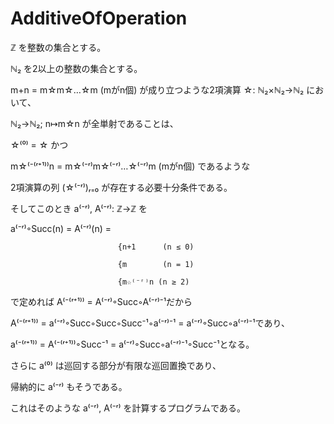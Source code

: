 # AdditiveOfOperation
ℤ を整数の集合とする。

ℕ₂ を2以上の整数の集合とする。

m+n = m☆m☆…☆m (mがn個) が成り立つような2項演算 ☆: ℕ₂×ℕ₂→ℕ₂ において、

ℕ₂→ℕ₂; n↦m☆n が全単射であることは、

☆⁽⁰⁾ = ☆ かつ

m☆⁽⁻⁽ʳ⁺¹⁾⁾n = m☆⁽⁻ʳ⁾m☆⁽⁻ʳ⁾…☆⁽⁻ʳ⁾m (mがn個) であるような

2項演算の列 (☆⁽⁻ʳ⁾)ᵣ₌₀ が存在する必要十分条件である。

そしてこのとき a⁽⁻ʳ⁾, A⁽⁻ʳ⁾: ℤ→ℤ を

a⁽⁻ʳ⁾◦Succ(n) = A⁽⁻ʳ⁾(n) =

                            {n+1      (n ≤ 0)

                            {m        (n = 1)

                            {m☆⁽⁻ʳ⁾n (n ≥ 2)                                         
                                                               
で定めれば A⁽⁻⁽ʳ⁺¹⁾⁾ = A⁽⁻ʳ⁾◦Succ◦A⁽⁻ʳ⁾⁻¹だから

A⁽⁻⁽ʳ⁺¹⁾⁾ = a⁽⁻ʳ⁾◦Succ◦Succ◦Succ⁻¹◦a⁽⁻ʳ⁾⁻¹ = a⁽⁻ʳ⁾◦Succ◦a⁽⁻ʳ⁾⁻¹であり、

a⁽⁻⁽ʳ⁺¹⁾⁾ = A⁽⁻⁽ʳ⁺¹⁾⁾◦Succ⁻¹ = a⁽⁻ʳ⁾◦Succ◦a⁽⁻ʳ⁾⁻¹◦Succ⁻¹となる。

さらに a⁽⁰⁾ は巡回する部分が有限な巡回置換であり、

帰納的に a⁽⁻ʳ⁾ もそうである。

これはそのような a⁽⁻ʳ⁾, A⁽⁻ʳ⁾ を計算するプログラムである。
